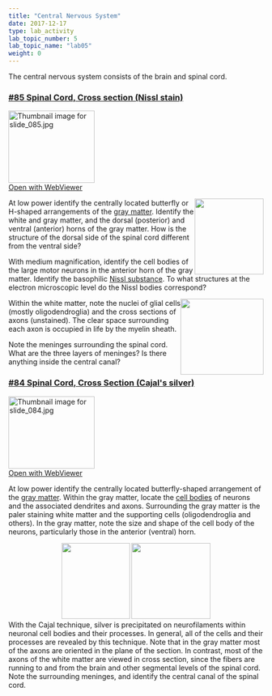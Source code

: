 ```yaml
---
title: "Central Nervous System"
date: 2017-12-17
type: lab_activity
lab_topic_number: 5
lab_topic_name: "lab05"
weight: 0
---
```

<div class="entrybody">
						<p>The central nervous system consists of the brain and spinal cord.</p>

<h3><u>#85 Spinal Cord, Cross section (Nissl stain)</u></h3>

<div class="thumbnail"> <a href="http://virtualslides.cumc.columbia.edu/85.svs/view.apml?" target="_blank"><img alt="Thumbnail image for slide_085.jpg" src="/assets/images/slide_085-thumb-170x143-1599.jpg" width="170" height="143" class="mt-image-left"></a><br><a href="http://virtualslides.cumc.columbia.edu/85.svs/view.apml?" target="_blank">Open with WebViewer</a></div>

<p><img src="/assets/images/85%20spinal%20cord%20cross%20section%20nissl%20stain.jpg" style="width:136px; height:150px; float:right;">At low power identify the centrally located butterfly or H-shaped arrangements of the <u>gray matter</u>. Identify the white and gray matter, and the dorsal (posterior) and ventral (anterior) horns of the gray matter. How is the structure of the dorsal side of the spinal cord different from the ventral side?</p>

<p>With medium magnification, identify the cell bodies of the large motor neurons in the anterior horn of the gray matter.  Identify the basophilic <u>Nissl substance</u>.  To what structures at the electron microscopic level do the Nissl bodies correspond?</p>

<p><img src="/assets/images/85%20spinal%20cord%20corss%20section%20nissle%20stain%202.jpg" style="width:164px; height:150px; float:right;">Within the white matter, note the nuclei of glial cells (mostly oligodendroglia) and the cross sections of axons (unstained).  The clear space surrounding each axon is occupied in life by the myelin sheath.  </p>

<p>Note the meninges surrounding the spinal cord. What are the three layers of meninges?  Is there anything inside the central canal?</p>

<h3><u>#84 Spinal Cord, Cross Section (Cajal's silver)</u></h3>

<div class="thumbnail"> <a href="http://virtualslides.cumc.columbia.edu/84.svs/view.apml?" target="_blank"><img alt="Thumbnail image for slide_084.jpg" src="/assets/images/slide_084-thumb-170x143-1596.jpg" width="170" height="143" class="mt-image-left"></a><br><a href="http://virtualslides.cumc.columbia.edu/84.svs/view.apml?" target="_blank">Open with WebViewer</a></div>

At low power identify the centrally located butterfly-shaped arrangement of the <u>gray matter</u>. Within the gray matter, locate the <u>cell bodies</u> of neurons and the associated dendrites and axons. Surrounding the gray matter is the paler staining white matter and the supporting cells (oligodendroglia and others). In the gray matter, note the size and shape of the cell body of the neurons, particularly those in the anterior (ventral) horn. <br>
<div style="text-align: center;">
<img src="/assets/images/84%20spinal%20cord%2C%20cross%20section%20cajals%20silver.jpg" style="width:135px; height:150px;">              <img src="/assets/images/84%20spinal%20cord%20cross%20section%20cajals%20silver.jpg" style="width:156px; height:150px;"></div>
With the Cajal technique, silver is precipitated on neurofilaments within neuronal cell bodies and their processes. In general, all of the cells and their processes are revealed by this technique. Note that in the gray matter most of the axons are oriented in the plane of the section. In contrast, most of the axons of the white matter are viewed in cross section, since the fibers are running to and from the brain and other segmental levels of the spinal cord. Note the surrounding meninges, and identify the central canal of the spinal cord. 
						
						
</div>
